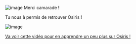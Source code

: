 ![image](https://media.cultureasy.com/wp-content/uploads/2022/06/51QZt9j8aiL.jpg)
Merci camarade ! 

Tu nous à permis de retrouver Osiris ! 

![image](https://www.enviedecrire.com/wp-content/uploads/sherlock-holmes.jpg)

[Va voir cette vidéo pour en apprendre un peu plus sur Osiris !](https://www.youtube.com/watch?v=RqTmmtpYY00)
